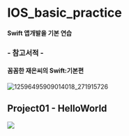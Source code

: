# IOS_basic_practice

**Swift 앱개발을 기본 연습**

### - 참고서적 - ###
#### 꼼꼼한 재은씨의 Swift:기본편 ####

![12596495909014018_271915726](https://user-images.githubusercontent.com/39197978/50570035-6cfcd600-0dbd-11e9-87ad-0f82026fa0bc.jpg)


## Project01 - HelloWorld ##
<img src="https://user-images.githubusercontent.com/39197978/50571114-bad90480-0de4-11e9-8f3a-e9c6d97d2797.gif">

